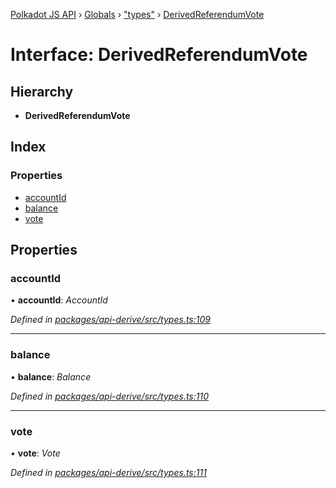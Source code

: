 [Polkadot JS API](../README.md) › [Globals](../globals.md) › ["types"](../modules/_types_.md) › [DerivedReferendumVote](_types_.derivedreferendumvote.md)

# Interface: DerivedReferendumVote

## Hierarchy

* **DerivedReferendumVote**

## Index

### Properties

* [accountId](_types_.derivedreferendumvote.md#accountid)
* [balance](_types_.derivedreferendumvote.md#balance)
* [vote](_types_.derivedreferendumvote.md#vote)

## Properties

###  accountId

• **accountId**: *AccountId*

*Defined in [packages/api-derive/src/types.ts:109](https://github.com/polkadot-js/api/blob/762b16ea13/packages/api-derive/src/types.ts#L109)*

___

###  balance

• **balance**: *Balance*

*Defined in [packages/api-derive/src/types.ts:110](https://github.com/polkadot-js/api/blob/762b16ea13/packages/api-derive/src/types.ts#L110)*

___

###  vote

• **vote**: *Vote*

*Defined in [packages/api-derive/src/types.ts:111](https://github.com/polkadot-js/api/blob/762b16ea13/packages/api-derive/src/types.ts#L111)*
